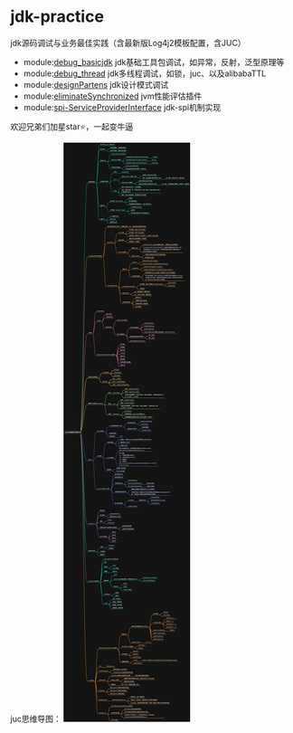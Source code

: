 # jdk-practice

jdk源码调试与业务最佳实践（含最新版Log4j2模板配置，含JUC）

- module:[debug_basicjdk](debug_basicjdk) jdk基础工具包调试，如异常，反射，泛型原理等
- module:[debug_thread](debug_thread) jdk多线程调试，如锁，juc、以及alibabaTTL
- module:[designPartens](designPartens) jdk设计模式调试
- module:[eliminateSynchronized](eliminateSynchronized) jvm性能评估插件
- module:[spi-ServiceProviderInterface](spi-ServiceProviderInterface) jdk-spi机制实现

欢迎兄弟们加星star⭐，一起变牛逼

juc思维导图：
![juc.jpg](./pic/juc.jpg)
